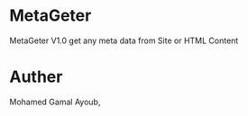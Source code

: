 # MetaGeter
MetaGeter V1.0 get any meta data from Site or HTML Content

# Auther
Mohamed Gamal Ayoub, 
